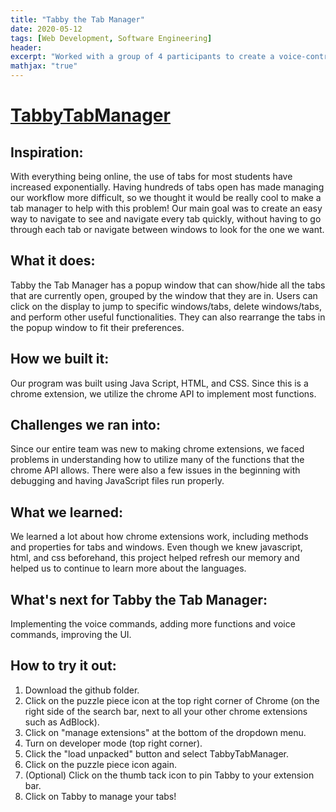 ```yaml
---
title: "Tabby the Tab Manager"
date: 2020-05-12
tags: [Web Development, Software Engineering]
header:
excerpt: "Worked with a group of 4 participants to create a voice-controlled tab manager under a 24-hour time constraint. Used JavaScript, HTML, and CSS for the front-end web UI, making use of the chrome extension API and annyang.js library for most components. "
mathjax: "true"
---
```

# [TabbyTabManager](https://github.com/mulepati/TabbyTabManager)

## Inspiration:

With everything being online, the use of tabs for most students have increased exponentially. Having hundreds of tabs open has made managing our workflow more difficult, so we thought it would be really cool to make a tab manager to help with this problem! Our main goal was to create an easy way to navigate to see and navigate every tab quickly, without having to go through each tab or navigate between windows to look for the one we want.

## What it does:

Tabby the Tab Manager has a popup window that can show/hide all the tabs that are currently open, grouped by the window that they are in. Users can click on the display to jump to specific windows/tabs, delete windows/tabs, and perform other useful functionalities. They can also rearrange the tabs in the popup window to fit their preferences.

## How we built it:

Our program was built using Java Script, HTML, and CSS. Since this is a chrome extension, we utilize the chrome API to implement most functions.

## Challenges we ran into:

Since our entire team was new to making chrome extensions, we faced problems in understanding how to utilize many of the functions that the chrome API allows. There were also a few issues in the beginning with debugging and having JavaScript files run properly.

## What we learned:

We learned a lot about how chrome extensions work, including methods and properties for tabs and windows. Even though we knew javascript, html, and css beforehand, this project helped refresh our memory and helped us to continue to learn more about the languages.

## What's next for Tabby the Tab Manager:

Implementing the voice commands, adding more functions and voice commands, improving the UI.

## How to try it out:
1. Download the github folder.
2. Click on the puzzle piece icon at the top right corner of Chrome (on the right side of the search bar, next to all your other chrome extensions such as AdBlock).
3. Click on "manage extensions" at the bottom of the dropdown menu.
4. Turn on developer mode (top right corner).
5. Click the "load unpacked" button and select TabbyTabManager.
6. Click on the puzzle piece icon again.
7. (Optional) Click on the thumb tack icon to pin Tabby to your extension bar.
8. Click on Tabby to manage your tabs!
